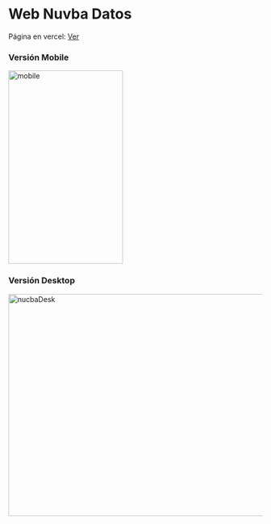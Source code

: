 <h1>Web Nuvba Datos</h1>
<p>Página en vercel: <a href='https://nucba-datos-roan.vercel.app/'>Ver</a></p>
<h3>Versión Mobile</h3>
<img width="227" height="383" alt="mobile" src="https://github.com/user-attachments/assets/d7b6a41c-edcd-48eb-b530-e865083da8bd" />
<h3>Versión Desktop</h3>
<img width="941" height="440" alt="nucbaDesk" src="https://github.com/user-attachments/assets/a8608802-2c98-4f35-8177-c8d0cd088f63" />
